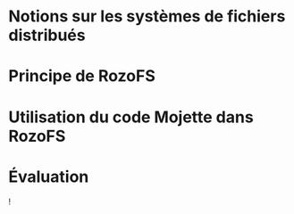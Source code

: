 

# Notions sur les systèmes de fichiers distribués

# Principe de RozoFS

# Utilisation du code Mojette dans RozoFS

# Évaluation

!
